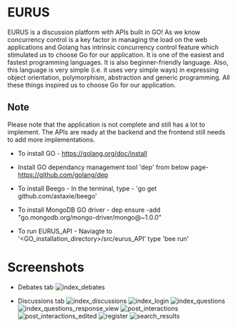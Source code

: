 # EURUS
  EURUS is a discussion platform with APIs built in GO! As we know concurrency control is a key factor in managing the load on the web applications and Golang has intrinsic concurrency control feature which stimulated us to choose Go for our application. It is one of the easiest and fastest programming languages. It is also beginner-friendly language. Also, this language is very simple (i.e. it uses very simple ways) in expressing object orientation, polymorphism, abstraction and generic programming. All these things inspired us to choose Go for our application.
  ## Note
  Please note that the application is not complete and still has a lot to implement. The APIs are ready at the backend and the frontend     still needs to add more implementations.

* To install GO -
https://golang.org/doc/install

* Install GO dependancy management tool 'dep' from below page-
https://github.com/golang/dep

* To install Beego -
In the terminal, type - 'go get github.com/astaxie/beego'

* To install MongoDB GO driver -
dep ensure -add "go.mongodb.org/mongo-driver/mongo@~1.0.0"


* To run EURUS_API -
Naviagte to '<GO_installation_directory>/src/eurus_API'
type 'bee run'


# Screenshots
* Debates tab
![index_debates](https://user-images.githubusercontent.com/47729974/73501443-f7828100-4393-11ea-8158-32692f6a3d07.PNG)

* Discussions tab
![index_discussions](https://user-images.githubusercontent.com/47729974/73501444-f7828100-4393-11ea-80b0-b2662ff04af0.PNG)
![index_login](https://user-images.githubusercontent.com/47729974/73501445-f7828100-4393-11ea-87cd-d2e1458db789.PNG)
![index_questions](https://user-images.githubusercontent.com/47729974/73501446-f7828100-4393-11ea-91bb-16d0a1ef5531.PNG)
![index_questions_response_view](https://user-images.githubusercontent.com/47729974/73501447-f7828100-4393-11ea-9fa2-55540402dfc3.PNG)
![post_interactions](https://user-images.githubusercontent.com/47729974/73501448-f7828100-4393-11ea-9745-f0c73b761c5b.PNG)
![post_interactions_edited](https://user-images.githubusercontent.com/47729974/73501449-f81b1780-4393-11ea-8cba-0c72ba2366d7.PNG)
![register](https://user-images.githubusercontent.com/47729974/73501450-f81b1780-4393-11ea-8d39-d79953294164.PNG)
![search_results](https://user-images.githubusercontent.com/47729974/73501451-f81b1780-4393-11ea-8e4a-223bc1bfb206.PNG)
